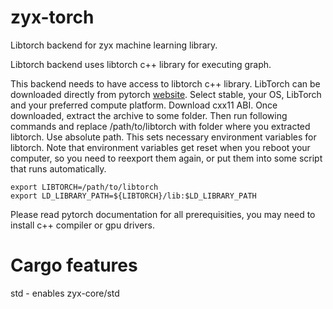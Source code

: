 # zyx-torch

Libtorch backend for zyx machine learning library.

Libtorch backend uses libtorch c++ library for executing graph.

This backend needs to have access to libtorch c++ library. LibTorch can be downloaded directly from pytorch
[website](https://pytorch.org/get-started/locally/). Select stable, your OS, LibTorch and your preferred compute platform.
Download cxx11 ABI. Once downloaded, extract the archive to some folder. Then run following commands and replace
/path/to/libtorch with folder where you extracted libtorch. Use absolute path. This sets necessary environment variables for libtorch.
Note that environment variables get reset when you reboot your computer, so you need to reexport them again,
or put them into some script that runs automatically.
```shell
export LIBTORCH=/path/to/libtorch
export LD_LIBRARY_PATH=${LIBTORCH}/lib:$LD_LIBRARY_PATH
```

Please read pytorch documentation for all prerequisities, you may need to install c++ compiler or gpu drivers.

# Cargo features

std - enables zyx-core/std
